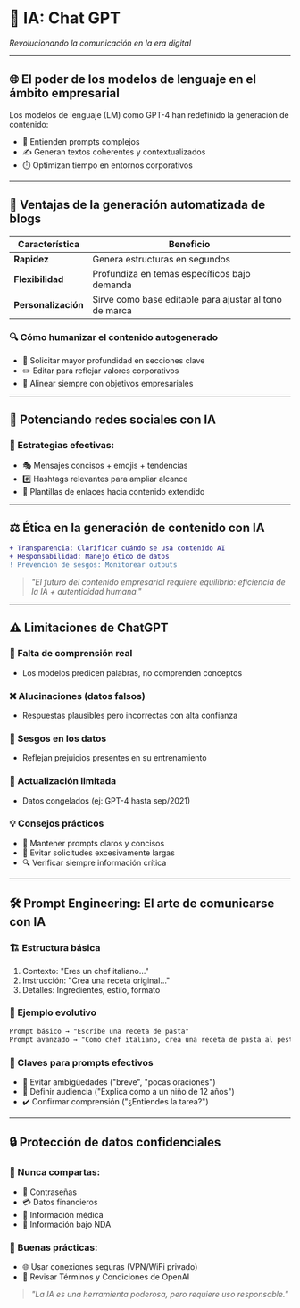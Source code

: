 # 🤖 **IA: Chat GPT**  
*Revolucionando la comunicación en la era digital*  

---

## 🌐 **El poder de los modelos de lenguaje en el ámbito empresarial**  
Los modelos de lenguaje (LM) como GPT-4 han redefinido la generación de contenido:  
- 🎯 Entienden prompts complejos  
- ✍️ Generan textos coherentes y contextualizados  
- ⏱️ Optimizan tiempo en entornos corporativos  

---

## 🚀 **Ventajas de la generación automatizada de blogs**  
| Característica | Beneficio |  
|---------------|----------|  
| **Rapidez** | Genera estructuras en segundos |  
| **Flexibilidad** | Profundiza en temas específicos bajo demanda |  
| **Personalización** | Sirve como base editable para ajustar al tono de marca |  

### 🔍 **Cómo humanizar el contenido autogenerado**  
- 🎨 Solicitar mayor profundidad en secciones clave  
- ✏️ Editar para reflejar valores corporativos  
- 🧭 Alinear siempre con objetivos empresariales  

---

## 📱 **Potenciando redes sociales con IA**  
### 🎯 Estrategias efectivas:  
- 🎭 Mensajes concisos + emojis + tendencias  
- #️⃣ Hashtags relevantes para ampliar alcance  
- 🔗 Plantillas de enlaces hacia contenido extendido  

---

## ⚖️ **Ética en la generación de contenido con IA**  
```diff
+ Transparencia: Clarificar cuándo se usa contenido AI  
+ Responsabilidad: Manejo ético de datos  
! Prevención de sesgos: Monitorear outputs
```
> *"El futuro del contenido empresarial requiere equilibrio: eficiencia de la IA + autenticidad humana."*

---

## **⚠️ Limitaciones de ChatGPT**
### 🧠 Falta de comprensión real
- Los modelos predicen palabras, no comprenden conceptos

### ❌ Alucinaciones (datos falsos)
- Respuestas plausibles pero incorrectas con alta confianza

### 🔄 Sesgos en los datos
- Reflejan prejuicios presentes en su entrenamiento

### 📅 Actualización limitada
- Datos congelados (ej: GPT-4 hasta sep/2021)

### 💡 Consejos prácticos
- 🎯 Mantener prompts claros y concisos
- 📏 Evitar solicitudes excesivamente largas
- 🔍 Verificar siempre información crítica

--- 

## **🛠️ Prompt Engineering: El arte de comunicarse con IA**
### 🏗️ Estructura básica
1. Contexto: "Eres un chef italiano..."
2. Instrucción: "Crea una receta original..."
3. Detalles: Ingredientes, estilo, formato

### 📝 Ejemplo evolutivo
```markdown
Prompt básico → "Escribe una receta de pasta"  
Prompt avanzado → "Como chef italiano, crea una receta de pasta al pesto con ingredientes orgánicos, en formato paso a paso"
```

### 🎯 Claves para prompts efectivos
- 🚫 Evitar ambigüedades ("breve", "pocas oraciones")
- 👥 Definir audiencia ("Explica como a un niño de 12 años")
- ✔️ Confirmar comprensión ("¿Entiendes la tarea?")

---

## **🔒 Protección de datos confidenciales**
### 🚫 Nunca compartas:
- 🔑 Contraseñas
- 💳 Datos financieros
- 🏥 Información médica
- 📜 Información bajo NDA

### 🔐 Buenas prácticas:
- 🌐 Usar conexiones seguras (VPN/WiFi privado)
- 📖 Revisar Términos y Condiciones de OpenAI

> *"La IA es una herramienta poderosa, pero requiere uso responsable."*
